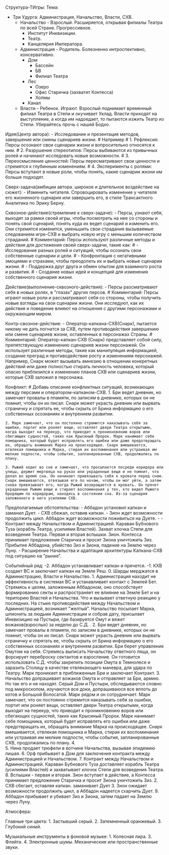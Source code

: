 Структура-ТИгры:
Тема:
- Три Удурга: Администрация, Начальство, Власти, СХВ.
	- Начальство - Взрослый. Расширяется, открывая филиалы Театра по всей Стране. Прогрессивное.
		- Институт Инквизиции.
		- Театр.
		- Канцелярия Императора.
	- Администрация - Родитель. Болезненно интроспективно, консервативно.
		- Дом
			- Бассейн
			- БВ
			- Филиал Театра
		- Лес
			- Озеро
			- Офис Старичка (захватит Контесса)
			- Холмы
		- Канал
	- Власти - Ребенок. Играют. Взрослый поднимает временный филиал Театра в Степи и окучивает Уклад. Власти приходят на выступление, а когда им надоедает, то пытаются изжить Театр из Степи. Убирайтесь прочь с нашей Бодхо.

Идея(Центр автора):
	- Исследование и презентация методов, завершения или смены сценариев жизни.
	# Например
	# 1. Рефлексия: Персы осознают свои сценарии жизни и вопросительно относятся к ним.
	# 2. Разрушение стереотипов: Персы выбиваются из привычных ролей и начинают исследовать новые возможности.
	# 3. Переосмысление ценностей: Персы пересматривают свои ценности и стремятся к глубинным изменениям.
	# 4. Эксперименты с ролями: Персы вступают в новые роли, чтобы понять, какие сценарии жизни им больше подходят.

Сверх-задача(амбиции автора. широкое и длительное воздействие на сюжет):
	- Изменить читателя. Спровоцировать изменение у читателя его жизненного сценария или завершить его, в стиле Трансактного Аналитика по Эрику Берну.

Сквозное-действие(стремление к сверх-задаче):
	- Персы, узнают себя, выходят за рамки своей игры, чтобы посмотреть на нее со стороны и понять свой сценарий, понять куда их ведет сценарий и изменить его. Они стремятся изменится, уменьшить свои страдания вызываемые следованием игре-СХВ и выбрать новую игру с меньшим количеством страданий.
	# Комментарий: Персы используют различные методы и действия для достижения своей сверх-задачи, такие как:
	# - Исследование разных ролей и ситуаций, чтобы осознать свои собственные сценарии и цели.
	# - Конфронтация с негативными эмоциями и страхами, чтобы преодолеть их и выбрать новые сценарии жизни.
	# - Поддержка друг друга и обмен опытом для взаимного роста и развития.
	# - Создание новых идей и концепций для изменения собственного сценария жизни.

Действие(выполнение-сквозного-действия):
	- Персы разсматривают себя в новых ролях, в "глазах" других персов.
	# Комментарий: Персы играют новые роли и рассматривают себя со стороны, чтобы получить новые взгляды на свои сценарии жизни. Они исследуют, как их действия и поведение влияют на отношения с другими персонажами и окружающим миром.

Контр-свозное-действие:
	- Оператор-капкана-СХВ(Снарк), пытается никому не дать погнатся за СХВ, путем противодействия завершению или смене сценариев жизни, оставленных в персонажах Страны.
	# Комментарий: Оператор-капкан-СХВ (Снарк) представляет собой силу, препятствующую изменению сценариев жизни персонажей. Он использует различные методы, такие как манипуляция информацией, создание преград и противодействие росту и изменениям персонажей. Например, Снарк может вызывать амнезию в отношении конкретных действий или даже полностью стирать личность человека, который опасно приблизился к изменению планов СХВ или сценариев жизни, которые СХВ заложил в персонажа.



Конфликт:
	# Добавь описание конфликтных ситуаций, возникающих между персами и оператором-капканом-СХВ.
	1. Бри ведет дневник, но замечает провалы в ппамяти, по записям в дневнике, которых он не помнит, чтобы он их писал. Снарк может украсть дневник или вырвать страничку и спрятать ее, чтобы скрыть от Брина информацию о его собственных осознаниях и внутреннем развитии.

	2. Марк замечает, что он постоянно стремится наказывать себя за ошибки, портит или роняет вещи, оставляет двери Театра открытыми, когда выходит на перекур, что приводит к проникновению воров или сбегающих сущностей, таких как Крысиный Пророк. Марк нанимает себе помощника, который будет исправлять его ошибки или даже предотвращать их, обращать внимание Марка на происходящее. Снарк вмешивается, отвлекая помощника и Марка, стирая их воспоминания или устраивая им мелкие подлости, чтобы события, запланированные СХВ, продолжались по плану.

	3. Рыжий ходит во сне и замечает, что просыпается посреди коридора или улицы, держит мертвеца на руках или украденные вещи и не помнит, что делал во время сна. Он начинает привязывать себя к кровати перед сном. Снарк вмешивается, отвязывая его по ночам, чтобы он мог уйти, а затем снова привязывает его, когда Рыжий возвращается в кровать. Он прячет украденные Рыжим вещи и стирает воспоминания у тех, кто видел Рыжего бродящим по коридорам, находясь в состоянии сна. Из-за сценария заложенного в него усилиями СХВ.


Предполагаемые обстоятельства: 
	- Аббадон установил капкан и заманил Дует.
	- СХВ сбежал, оставив капкан.
	- Зион ждет возможности продолжить цикл. Аббадон ждет возможности поживиться на Дуете.
	- 
	- Контракт между Начальством и Администрацией. Караван Бубнового Туза (корабль Театра, усилиями Властей). Захват клочка Степи для возведения Театра. Первая и вторая вспышки. Зион. Контесса принимает предложение Старичка и просит Зиона уничтожить Зиз. Прибытие Аббадона, убийство Зиз и Зиона, падение на Землю через Луну.
	- Расширение Начальства и адаптация архитектуры Капкана-СХВ под ситуацию на "рынке".


Событийный ряд:
	-2. Аббадон устанавливает капкан и прячется.
	-1. КХВ создает ВС и заключает капкан на Земле Реш.
	0. Шарды мерджатся в Администрацию, Власти и Начальство.
	1. Администрация находит не эффективность в системах ВС и устанавливает контакт с Землей Бет. Стремясь к целям, заложенным Аббадоном, оно способствует формированию секты и распространяет ее влияние на Земле Бет и на територию Властей и Начальства. Что и вызывает ответную реакцию у последних. На стыке противодействия между Начальством и Администрацией, возникает "желтый". Начальство посылает Марка, шпионить за людьми Администрации и собрав дату, присылает Инквизицию на Пустыри, где базируется Омут и вяжет вожаков(взрослых) за неделю до С.Д. .
	2. Бри ведет дневник, но замечает провалы в ппамяти, по записям в дневнике, которых он не помнит, чтобы он их писал. Снарк может украсть дневник или вырвать страничку и спрятать ее, чтобы скрыть от Брина информацию о его собственных осознаниях и внутреннем развитии.
	Бри берет управление Омутом на себя. Стремясь выписать Начальству ответного ляща, он форсирует переброску сектантов и взросление. Он готовится использовать С.Д. чтобы закрепить позиции Омута в Темнолесе и заразить Столицу в качестве отвлекающего маневра, для удара по Театру. Марк проникает в приближенные Бри и заключает Контракт. 
	3. Начальство допрашивает вожаков Омута и отправляет за Бри, армию. Но так его и не находят. Серый Дом и Пустыри, обследываются словно под микроскопом, изучаются все доки, допрашиваюся все вплоть до котов и Большой Волосатой. Марк рядом и он сотрудничает.
	Марк замечает, что он постоянно стремится наказывать себя за ошибки, портит или роняет вещи, оставляет двери Театра открытыми, когда выходит на перекур, что приводит к проникновению воров или сбегающих сущностей, таких как Крысиный Пророк. Марк нанимает себе помощника, который будет исправлять его ошибки или даже предотвращать их, обращать внимание Марка на происходящее. Снарк вмешивается, отвлекая помощника и Марка, стирая их воспоминания или устраивая им мелкие подлости, чтобы события, запланированные СХВ, продолжались по плану.
	4.  
	5. Нина продает трюфели в вотчине Начальства, вызывая эпидемию лишая.
	6. Орф прибывает в Дом для заключения контракта между Администрацией и Начальством.
	7. Контракт между Начальством и Администрацией. Караван Бубнового Туза доставляет корабль Театра (усилиями Властей) и захватывает клочок Степи для возведения Театра.
	8. Вспышки - первая и вторая. Зион вступает в действие, а Контесса принимает предложение Старичка и просит Зиона уничтожить Зиз.
	2. СХВ сбегает, оставляя капкан. заманивает Дует
	3. Зион ожидает возможности продолжить цикл, а Аббадон надеется схарчить Дует.
	9. Аббадон прибывает и убивает Зиз и Зиона, затем падает на Землю через Луну.

Атмосфера:

Главные три цвета:
	1. Застывший серый.
	2. Затемненный оранжевый.
	3. Глубокий синий.

Музыкальные инструменты в фоновой музыке:
	1. Колесная лира.
	3. Флейта.
	4. Электронные шумы. Механические или пространственные звуки.

